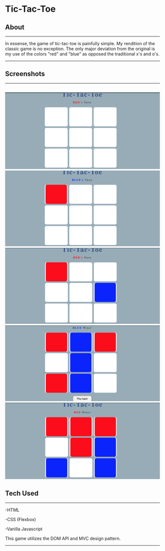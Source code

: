 # Tic-Tac-Toe


## About
---
In essense, the game of tic-tac-toe is painfully simple. My rendition of the classic game is no exception. The only major deviation from the original is my use of the colors "red" and "blue" as opposed the traditional x's and o's.

---

## Screenshots
---
![board](./assets/board.jpg)
![blue-turn](./assets/blue-turn.jpg)
![red-turn](./assets/red-turn.jpg)
![blue-win](./assets/blue-win.jpg)
![red-win](./assets/red-win.jpg)
---

## Tech Used
---

-HTML

-CSS (Flexbox)

-Vanilla Javascript

This game utilizes the DOM API and MVC design pattern.

---
